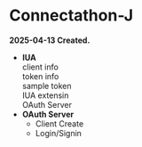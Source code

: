 # Connectathon-J
**2025-04-13 Created.**
    
* **IUA**  
  client info  
  token info  
  sample token  
  IUA extensin  
  OAuth Server  
* **OAuth Server**  
  * Client Create  
  * Login/Signin  
